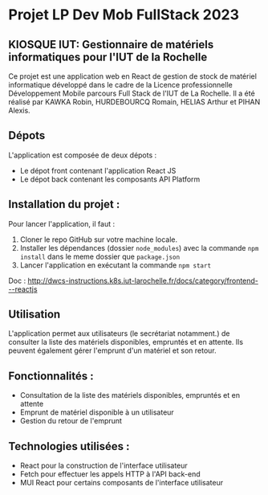 # Projet LP Dev Mob FullStack 2023

## KIOSQUE IUT: Gestionnaire de matériels informatiques pour l'IUT de la Rochelle

Ce projet est une application web en React de gestion de stock de matériel informatique développé dans le cadre de la Licence professionnelle Développement Mobile parcours Full Stack de l'IUT de La Rochelle. Il a été réalisé par KAWKA Robin, HURDEBOURCQ Romain, HELIAS Arthur et PIHAN Alexis.


## Dépots
L'application est composée de deux dépots :

- Le dépot front contenant l'application React JS
- Le dépot back contenant les composants API Platform

## Installation du projet : 

Pour lancer l'application, il faut :
1. Cloner le repo GitHub sur votre machine locale.
2. Installer les dépendances (dossier `node_modules`) avec la commande `npm install` dans le meme dossier que `package.json` 
3. Lancer l'application en exécutant la commande `npm start`

Doc : http://dwcs-instructions.k8s.iut-larochelle.fr/docs/category/frontend---reactjs

## Utilisation

L'application permet aux utilisateurs (le secrétariat notamment.) de consulter la liste des matériels disponibles, empruntés et en attente. Ils peuvent également gérer l'emprunt d'un matériel et son retour.

## Fonctionnalités : 

- Consultation de la liste des matériels disponibles, empruntés et en attente
- Emprunt de matériel disponible à un utilisateur
- Gestion du retour de l'emprunt

## Technologies utilisées : 

- React pour la construction de l'interface utilisateur
- Fetch pour effectuer les appels HTTP à l'API back-end
- MUI React pour certains composants de l'interface utilisateur
